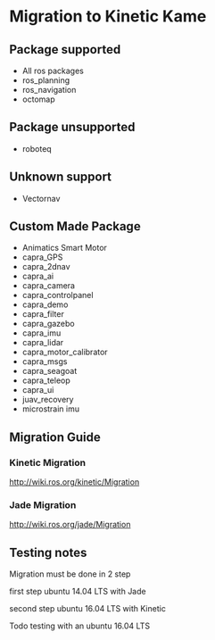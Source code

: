 # Migration to Kinetic Kame

## Package supported
* All ros packages
* ros_planning
* ros_navigation
* octomap

## Package unsupported
* roboteq

## Unknown support
* Vectornav

## Custom Made Package
* Animatics Smart Motor
* capra_GPS
* capra_2dnav
* capra_ai
* capra_camera
* capra_controlpanel
* capra_demo
* capra_filter
* capra_gazebo
* capra_imu
* capra_lidar
* capra_motor_calibrator
* capra_msgs
* capra_seagoat
* capra_teleop
* capra_ui
* juav_recovery
* microstrain imu

## Migration Guide

### Kinetic Migration

http://wiki.ros.org/kinetic/Migration

### Jade Migration

http://wiki.ros.org/jade/Migration

## Testing notes

Migration must be done in 2 step

first step ubuntu 14.04 LTS with Jade

second step ubuntu 16.04 LTS with Kinetic

Todo testing with an ubuntu 16.04 LTS
